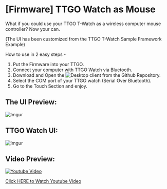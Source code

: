 # [Firmware] TTGO Watch as Mouse

What if you could use your TTGO T-Watch as a wireless computer mouse controller? Now your can.

(The UI has been customized from the TTGO T-Watch Sample Framework Example)

How to use in 2 easy steps - 
1. Put the Firmware into your TTGO.
2. Connect your computer with TTGO Watch via Bluetooth.
3. Download and Open the ![Desktop client from the Github Repository.](https://github.com/TNeutron/TTGO_Watch_as_Mouse-_DesktopClient_C-)
4. Select the COM port of your TTGO watch (Serial Over Bluetooth).
5. Go to the Touch Section and enjoy.


## The UI Preview: 

![Imgur](https://i.imgur.com/W3Qo3brl.png)

## TTGO Watch UI:

![Imgur](https://i.imgur.com/L4VhFnbm.jpg)

## Video Preview:

[![Youtube Video](https://i.imgur.com/IXqFRgfm.jpg) ](https://www.youtube.com/watch?v=AB10NJjFDsg)

[Click HERE to Watch Youtube Video](https://www.youtube.com/watch?v=AB10NJjFDsg)
